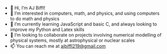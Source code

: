 - 👋 Hi, I’m AJ Biffl!
- 👀 I’m interested in computers, math, and physics, and using computers to do math and physics
- 🌱 I’m currently learning JavaScript and basic C, and always looking to improve my Python and Latex skills
- 💞️ I’m looking to collaborate on projects involving numerical modelling of physical systems, mostly at astrophysical or nuclear scales
- 📫 You can reach me at ajbiffl219@gmail.com

<!---
ajbiffl219/ajbiffl219 is a ✨ special ✨ repository because its `README.md` (this file) appears on your GitHub profile.
You can click the Preview link to take a look at your changes.
--->
